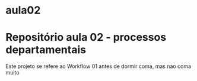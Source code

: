 # aula02

# Repositório aula 02 - processos departamentais

Este projeto se refere ao Workflow 01
antes de dormir coma, mas nao coma muito